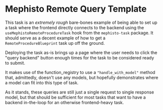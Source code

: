 <!---
  Copyright (c) Meta Platforms and its affiliates.
  This source code is licensed under the MIT license found in the
  LICENSE file in the root directory of this source tree.
-->

# Mephisto Remote Query Template

This task is an _extremely rough_ bare-bones example of being able to set up a task where the frontend directly connects to the backend using the `useMephistoRemoteProcedureTask` hook from the `mephisto-task` package. It should serve as a decent example of how to get a `RemoteProcedureBlueprint` task up off the ground.

Deploying the task as-is brings up a page where the user needs to click the "query backend" button enough times for the task to be considered ready to submit.

It makes use of the function_registry to use a `"handle_with_model"` method that, admittedly, doesn't use any models, but hopefully demonstrates where a model can fit into this type of task.

As it stands, these queries are still just a single request to single response model, but that should be sufficient for most tasks that want to have a backend in-the-loop for an otherwise frontend-heavy task.